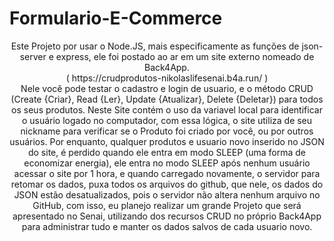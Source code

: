 # Formulario-E-Commerce
<p align="center">
Este Projeto por usar o Node.JS, mais especificamente as funções de json-server e express, ele foi postado ao ar em um site externo nomeado de Back4App. <br>
( https://crudprodutos-nikolaslifesenai.b4a.run/ ) <br>
Nele você pode testar o cadastro e login de usuario, e o método CRUD (Create {Criar}, Read {Ler}, Update {Atualizar}, Delete {Deletar}) para todos os seus produtos.
Neste Site contém o uso da variavel local para identificar o usuário logado no computador, com essa lógica, o site utiliza de seu nickname para verificar se o Produto foi
criado por você, ou por outros usuários. Por enquanto, qualquer produtos e usuario novo inserido no JSON do site, é perdido quando ele entra em modo SLEEP (uma forma de 
economizar energia), ele entra no modo SLEEP após nenhum usuário acessar o site por 1 hora, e quando carregado novamente, o servidor para retomar os dados, puxa todos os 
arquivos do github, que nele, os dados do JSON estão desatualizados, pois o servidor não altera nenhum arquivo no GitHub, com isso, eu planejo realizar um grande Projeto 
que será apresentado no Senai, utilizando dos recursos CRUD no próprio Back4App para administrar tudo e manter os dados salvos de cada usuario novo.
</p>
